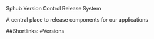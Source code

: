 Sphub Version Control Release System



A central place to release components for our applications




##Shortlinks:
#Versions